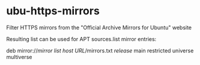 # ubu-https-mirrors
Filter HTTPS mirrors from the "Official Archive Mirrors for Ubuntu" website

Resulting list can be used for APT sources.list mirror entries:

  deb mirror://*mirror list host URL*/mirrors.txt *release* main restricted universe multiverse

